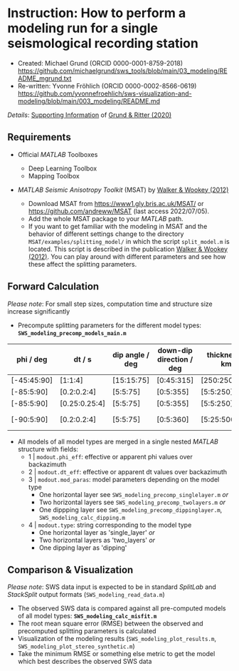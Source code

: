 # Instruction: How to perform a modeling run for a single seismological recording station

- Created: Michael Grund (ORCID 0000-0001-8759-2018)\
  https://github.com/michaelgrund/sws_tools/blob/main/03_modeling/README_mgrund.txt
- Re-written: Yvonne Fröhlich (ORCID 0000-0002-8566-0619)\
  https://github.com/yvonnefroehlich/sws-visualization-and-modeling/blob/main/003_modeling/README.md

_Details_: [Supporting Information](https://academic.oup.com/gji/article/223/3/1525/5893297#supplementary-data) of [Grund & Ritter (2020)](https://doi.org/10.1093/gji/ggaa388)


## Requirements

- Official _MATLAB_ Toolboxes
  - Deep Learning Toolbox
  - Mapping Toolbox

- _MATLAB Seismic Anisotropy Toolkit_ (MSAT) by [Walker & Wookey (2012)](https://doi.org/10.1016/j.cageo.2012.05.031)
  - Download MSAT from https://www1.gly.bris.ac.uk/MSAT/ or https://github.com/andreww/MSAT (last access 2022/07/05).
  - Add the whole MSAT package to your _MATLAB_ path.
  - If you want to get familiar with the modeling in MSAT and the behavior of different settings
  change to the directory `MSAT/examples/splitting_model/` in which the script `split_model.m` is located.
  This script is described in the publication [Walker & Wookey (2012)](https://doi.org/10.1016/j.cageo.2012.05.031).
  You can play around with different parameters and see how these affect the splitting parameters.


## Forward Calculation

_Please note_: For small step sizes, computation time and structure size increase significantly

- Precompute splitting parameters for the different model types: **`SWS_modeling_precomp_models_main.m`**

| phi / deg | dt / s | dip angle / deg | down-dip direction / deg | thickness / km | size / GB | publication |
|---|---|---|---|---|---|---|
| [-45:45:90] | [1:1:4]       | [15:15:75] | [0:45:315] | [250:250:500] | 0.008 | [TEST_data_modeling](https://github.com/yvonnefroehlich/sws-visualization-and-modeling/tree/main/003_modeling/TEST_data_modeling)|
| [-85:5:90]  | [0.2:0.2:4]   | [5:5:75]   | [0:5:355]  | [5:5:250]     | 5.9   | |
| [-85:5:90]  | [0.25:0.25:4] | [5:5:75]   | [0:5:355]  | [5:5:250]     | 4.2   | [Ritter et al. (2022)](https://doi.org/10.1007/s10950-022-10112-w)|
| [-90:5:90]  | [0.2:0.2:4]   | [5:5:75]   | [0:5:360]  | [5:25:500]    | 5.7   | [Grund & Ritter (2020)](https://doi.org/10.1093/gji/ggaa388)|

- All models of all model types are merged in a single nested _MATLAB_ structure with fields:
  - 1 | `modout.phi_eff`: effective or apparent phi values over backazimuth
  - 2 | `modout.dt_eff`: effective or apparent dt values over backazimuth
  - 3 | `modout.mod_paras`: model parameters depending on the model type
    - One horizontal layer see `SWS_modeling_precomp_singlelayer.m` _or_
    - Two horizontal layers see `SWS_modeling_precomp_twolayers.m` _or_
    - One dippping layer see `SWS_modeling_precomp_dippinglayer.m`, `SWS_modeling_calc_dipping.m`
  - 4 | `modout.type`: string corresponding to the model type
    - One horizontal layer as 'single_layer' _or_
    - Two horizontal layers as 'two_layers' _or_
    - One dipping layer as 'dipping'

## Comparison & Visualization

_Please note_: SWS data input is expected to be in standard _SplitLab_ and _StackSplit_ output formats (`SWS_modeling_read_data.m`)

- The observed SWS data is compared against all pre-computed models of all model types: **`SWS_modeling_calc_misfit.m`**
- The root mean square error (RMSE) between the observed and precomputed splitting parameters is calculated
- Visualization of the modeling results (`SWS_modeling_plot_results.m`, `SWS_modeling_plot_stereo_synthetic.m`)
- Take the minimum RMSE or something else metric to get the model which best describes the observed SWS data
